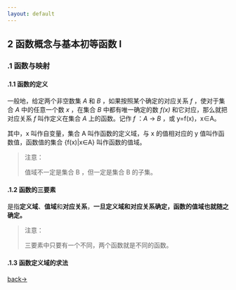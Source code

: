 ```yaml
---
layout: default
---
```


## 2 函数概念与基本初等函数 Ⅰ

### .1 函数与映射

#### .1.1 函数的定义

一般地，给定两个非空数集 *A* 和 *B* ，如果按照某个确定的对应关系 *f* ，使对于集合 *A* 中的任意一个数 *x* ，在集合 *B*  中都有唯一确定的数 *f(x)* 和它对应，那么就把对应关系 *f* 叫作定义在集合 *A* 上的函数。记作 *f* ：*A* → *B* ，或 y=f(x)，x∈A。

其中，x 叫作自变量，集合 A 叫作函数的定义域，与 x 的值相对应的 y 值叫作函数值，函数值的集合 {f(x)|x∈A} 叫作函数的值域。

> 注意：
>
> 值域不一定是集合 B ，但一定是集合 B 的子集。

#### .1.2 函数的三要素

是指**定义域**、**值域**和**对应关系**，**一旦定义域和对应关系确定，函数的值域也就随之确定。**

> 注意：
>
> 三要素中只要有一个不同，两个函数就是不同的函数。

#### .1.3 函数定义域的求法







[back→](https://xiangblq.github.io/wenzhai/pages/biji/jichu/biji/shuxue/%E9%AB%98%E4%B8%AD%E6%95%B0%E5%AD%A6%E5%9F%BA%E7%A1%80.html)